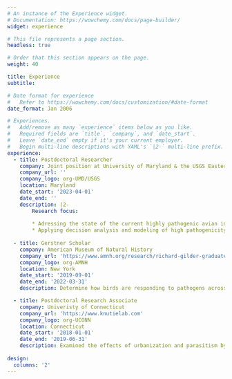 ```yaml
---
# An instance of the Experience widget.
# Documentation: https://wowchemy.com/docs/page-builder/
widget: experience

# This file represents a page section.
headless: true

# Order that this section appears on the page.
weight: 40

title: Experience
subtitle:

# Date format for experience
#   Refer to https://wowchemy.com/docs/customization/#date-format
date_format: Jan 2006

# Experiences.
#   Add/remove as many `experience` items below as you like.
#   Required fields are `title`, `company`, and `date_start`.
#   Leave `date_end` empty if it's your current employer.
#   Begin multi-line descriptions with YAML's `|2-` multi-line prefix.
experience:
  - title: Postdoctoral Researcher
    company: Joint position at University of Maryland & the USGS Eastern Ecological Center within the Disease Decision and Analysis Research (DDAR) group
    company_url: ''
    company_logo: org-UMD/USGS
    location: Maryland
    date_start: '2023-04-01'
    date_end: ''
    description: |2-
        Research focus:
        
        * Adressing the state of the current highly pathogenic avian influenza virus (Eurasian origin H5N1 of clade 2.3.4.4b) introduction into North America impacting wild birds and poultry. 
        * Applying decision analysis and modeling of high pathogenicity avian influenza in North America to aid in disease management.
        
  - title: Gerstner Scholar
    company: American Museum of Natural History
    company_url: 'https://www.amnh.org/research/richard-gilder-graduate-school/academics-and-research/fellowship-and-grant-opportunities/gerstner-scholars-program#Johanna%20Harvey'
    company_logo: org-AMNH
    location: New York
    date_start: '2019-09-01'
    date_end: '2022-03-31'
    description: Determine how birds are responding to pathogens across northern latitudes, considering shifts in vectors and pathogens due to human induced climate change.

  - title: Postdoctoral Research Associate
    company: Univeristy of Connecticut
    company_url: 'https://www.knutielab.com'
    company_logo: org-UCONN
    location: Connecticut
    date_start: '2018-01-01'
    date_end: '2019-06-31'
    description: Examined the effects of urbanization and parasitism by an ectoparasite on Darwin’s finches in the Galápagos. 
    
design:
  columns: '2'
---
```

